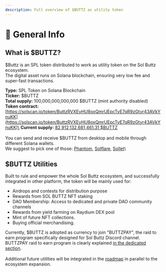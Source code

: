 ```yaml
---
description: Full overview of $BUTTZ as utility token
---
```


# 📙 General Info

## What is $BUTTZ?&#x20;

$Buttz is an SPL token distributed to work as utility token on the Sol Buttz ecosystem. \
The digital asset runs on Solana blockchain, ensuring very low fee and super-fast transactions.

**Type:** SPL Token on Solana Blockchain\
**Ticker:** $BUTTZ\
**Total supply:** 100,000,000,000,000 $BUTTZ (mint authority disabled)\
**Token contract:** [https://solscan.io/token/ButtzRVXEyHU8oxQmrUEpcTyE7qR9zGtyr43AVkYnuKK](https://solscan.io/token/ButtzRVXEyHU8oxQmrUEpcTyE7qR9zGtyr43AVkYnuKK)\
**Current supply:** [ ](https://public-api.solscan.io/token/meta?tokenAddress=ButtzRVXEyHU8oxQmrUEpcTyE7qR9zGtyr43AVkYnuKK)[82,912,132,681,461.31 $BUTTZ](https://public-api.solscan.io/token/meta?tokenAddress=ButtzRVXEyHU8oxQmrUEpcTyE7qR9zGtyr43AVkYnuKK) \
\
You can send and receive $BUTTZ from desktop and mobile through different Solana wallets.\
We suggest to pick one of those:  [Phantom](https://phantom.app/), [Solflare](https://solflare.com/), [Sollet](https://soillet.io/)\


## $BUTTZ Utilities

Built to rule and empower the whole Sol Buttz ecosystem, and successfully integrated in other platform, the token will be mainly used for:

* Airdrops and contests for distribution purpose
* Rewards from SOL BUTTZ NFT staking
* DAO Membership: Access to dedicated  and private DAO community channels
* Rewards from yield farming on Raydium DEX pool
* Mint of future NFT collections.
* Buying official merchandising.

Currently, $BUTTZ is adopted as currency to join "BUTTZPAY", the raid to earn program specifically designed for Sol Buttz Discord channel.\
BUTTZPAY raid to earn program is clearly explained [in the dedicated section](../utilities-and-revenue-stream/buttzpay.md).\
\
Additional future utilities will be integrated in the [roadmap](../overview/roadmap.md) in parallel to the ecosystem expansion.
